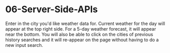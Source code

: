 # 06-Server-Side-APIs

Enter in the city you'd like weather data for. Current weather for the day will appear at the top right side. For a 5-day weather forecast, it will appear near the bottom. You will also be able to click on the cities of previous history searches and it will re-appear on the page without having to do a new input search.